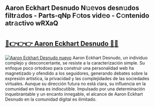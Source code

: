 ## Aaron Eckhart Desnudo N𝚞𝚎vos desn𝚞dos filtr𝚊dos - Parts-qNp F𝚘tos vid𝚎o - C𝚘ntenido atr𝚊ctivo wRXaQ

# <h2><a href="http://mbcssyg.tromn.icu/?c=Aaron+Eckhart+Desnudo">🔗👉👉👉 Aaron Eckhart Desnudo 🔗🔗</a></h2>

[![Aaron Eckhart Desnudo nuevo](https://i.imgur.com/pEAQMta.gif)](http://mbcssyg.tromn.icu/?c=Aaron+Eckhart+Desnudo)
Aaron Eckhart Desnudo, un individuo complejo y desconcertante, se resiste a la caracterización simple. Su enfoque poco ortodoxo para construir una personalidad web ha magnetizado y ofendido a los seguidores, generando debates sobre la expresión artística, la privacidad y las complejidades de las sociedades virtuales. Aunque su dirección futura no está clara, su influencia en la comunidad en línea es indiscutible. Impulsado por una determinación inquebrantable y un encanto innegable, el alcance de Aaron Eckhart Desnudo en la comunidad digital es ilimitado.
